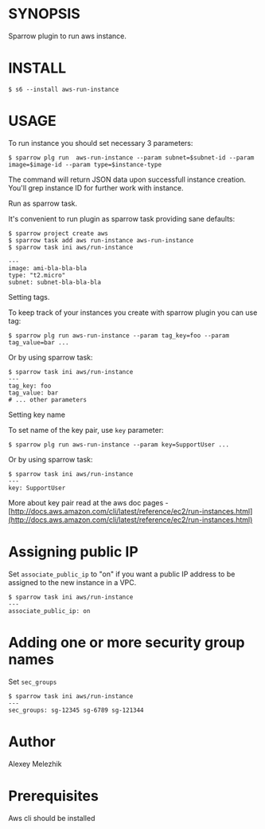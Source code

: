 # SYNOPSIS

Sparrow plugin to run aws instance.


# INSTALL

    $ s6 --install aws-run-instance


# USAGE

To run instance you should set necessary 3 parameters:


    $ sparrow plg run  aws-run-instance --param subnet=$subnet-id --param image=$image-id --param type=$instance-type

The command will return JSON data upon successfull instance creation. You'll grep instance ID for 
further work with instance.


Run as sparrow task.

It's convenient to run plugin as sparrow task providing sane defaults:

    $ sparrow project create aws
    $ sparrow task add aws run-instance aws-run-instance
    $ sparrow task ini aws/run-instance

    ---
    image: ami-bla-bla-bla
    type: "t2.micro"
    subnet: subnet-bla-bla-bla


Setting tags.

To keep track of your instances you create with sparrow plugin you can use tag:


    $ sparrow plg run aws-run-instance --param tag_key=foo --param tag_value=bar ...
 
Or by using sparrow task:

    $ sparrow task ini aws/run-instance
    ---
    tag_key: foo
    tag_value: bar
    # ... other parameters 

Setting key name

To set name of the key pair, use `key` parameter:

    $ sparrow plg run aws-run-instance --param key=SupportUser ...

Or by using sparrow task:


    $ sparrow task ini aws/run-instance
    ---
    key: SupportUser


More about key pair read at the aws doc pages - [http://docs.aws.amazon.com/cli/latest/reference/ec2/run-instances.html](http://docs.aws.amazon.com/cli/latest/reference/ec2/run-instances.html)

# Assigning public IP

Set `associate_public_ip` to "on" if you want a public IP address to be assigned to the new instance in a VPC.

    $ sparrow task ini aws/run-instance
    ---
    associate_public_ip: on

# Adding one or more security group names

Set `sec_groups`

    $ sparrow task ini aws/run-instance
    ---
    sec_groups: sg-12345 sg-6789 sg-121344

# Author

Alexey Melezhik


# Prerequisites

Aws cli should be installed

